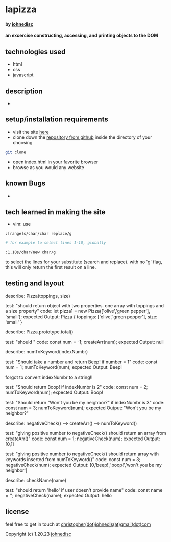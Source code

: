 # lapizza

#### by [johnedisc](https://johnedisc.github.io/portfolio/)

#### an excercise constructing, accessing, and printing objects to the DOM

## technologies used

* html
* css
* javascript

## description

*

## setup/installation requirements

* visit the site [here]()
* clone down the [repository from github]() inside the directory of your choosing
```bash
git clone 
```
* open index.html in your favorite browser
* browse as you would any website

## known Bugs

*

## tech learned in making the site

* vim: use 
```bash
:[range]s/char/char replace/g

# for example to select lines 1-10, globally

:1,10s/char/new char/g
``` 
to select the lines for your substitute (search and replace). with no 'g' flag, this will only return the first result on a line.

## testing and layout

describe: Pizza(toppings, size)

test: "should return object with two properties. one array with toppings and a size property"
code:
let pizza1 = new Pizza(['olive','green pepper'], 'small');
expected Output: Pizza { toppings: ['olive','green pepper'], size: 'small' }

describe: Pizza.prototype.total()

test: "should "
code:
const num = -1;
createArr(num);
expected Output: null

describe: numToKeyword(indexNumbr)

test: "Should take a number and return Beep! if number = 1"
code:
const num = 1;
numToKeyword(num);
expected Output: Beep!

forgot to convert indexNumbr to a string!!

test: "Should return Boop! if indexNumbr is 2"
code:
const num = 2;
numToKeyword(num);
expected Output: Boop!

test: "Should return "Won't you be my neighbor?" if indexNumbr is 3"
code:
const num = 3;
numToKeyword(num);
expected Output: "Won't you be my neighbor?"

describe: negativeCheck() ==> createArr() ==> numToKeyword()

test: "giving positive number to negativeCheck() should return an array from createArr()"
code:
const num = 1;
negativeCheck(num);
expected Output: [0,1]

test: "giving positive number to negativeCheck() should return array with keywords inserted from numToKeyword()"
code:
const num = 3;
negativeCheck(num);
expected Output: [0,'beep!','boop!','won\'t you be my neighbor']

describe: checkName(name)

test: "should return 'hello' if user doesn't provide name"
code:
const name = '';
negativeCheck(name);
expected Output: hello

## license

feel free to get in touch at [christopher(dot)johnedis(at)gmail(dot)com](christopher.johnedis@gmail.com)

Copyright (c) 1.20.23 [johnedisc](https://johnedisc.github.io/portfolio/)
